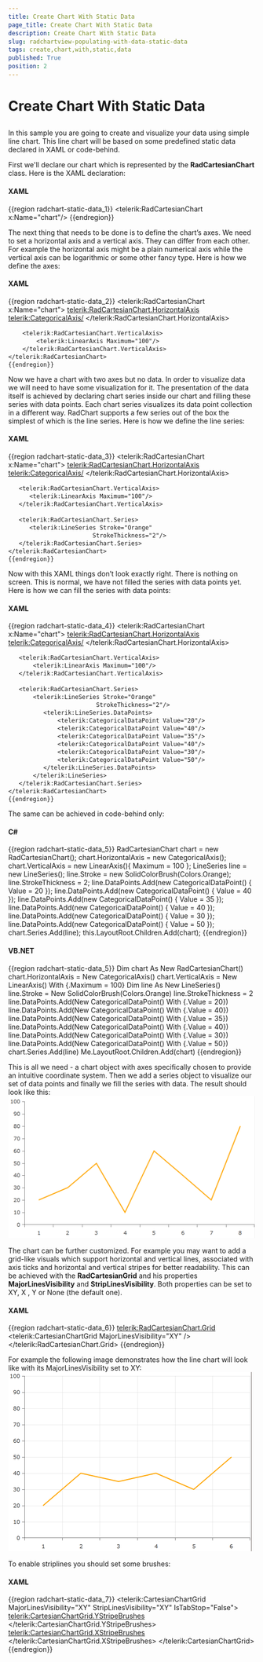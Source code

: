 ```yaml
---
title: Create Chart With Static Data
page_title: Create Chart With Static Data
description: Create Chart With Static Data
slug: radchartview-populating-with-data-static-data
tags: create,chart,with,static,data
published: True
position: 2
---
```


# Create Chart With Static Data



## 

In this sample you are going to create and visualize your data using simple line chart. 
        This line chart will be based on some predefined static data declared in XAML or code-behind.

First we'll declare our chart which is represented by the __RadCartesianChart__ class. Here is the XAML declaration:
        

#### __XAML__

{{region radchart-static-data_1}}
	<telerik:RadCartesianChart x:Name="chart"/>
	{{endregion}}



The next thing that needs to be done is to define the chart’s axes. We need to set a horizontal axis and a vertical axis. They can differ from each other. For example the horizontal axis might be a plain numerical axis while the vertical axis can be logarithmic or some other fancy type. Here is how we define the axes:
        

#### __XAML__

{{region radchart-static-data_2}}
	<telerik:RadCartesianChart x:Name="chart">
	    <telerik:RadCartesianChart.HorizontalAxis>
	        <telerik:CategoricalAxis/>
	    </telerik:RadCartesianChart.HorizontalAxis>
	
	    <telerik:RadCartesianChart.VerticalAxis>
	        <telerik:LinearAxis Maximum="100"/>
	    </telerik:RadCartesianChart.VerticalAxis>
	</telerik:RadCartesianChart>
	{{endregion}}



Now we have a chart with two axes but no data. In order to visualize data we will need to have some visualization for it. The presentation of the data itself is achieved by declaring chart series inside our chart and filling these series with data points. Each chart series visualizes its data point collection in a different way. RadChart supports a few series out of the box the simplest of which is the line series. Here is how we define the line series:
        

#### __XAML__

{{region radchart-static-data_3}}
	<telerik:RadCartesianChart x:Name="chart">
	   <telerik:RadCartesianChart.HorizontalAxis>
	       <telerik:CategoricalAxis/>
	   </telerik:RadCartesianChart.HorizontalAxis>
	
	   <telerik:RadCartesianChart.VerticalAxis>
	      <telerik:LinearAxis Maximum="100"/>
	   </telerik:RadCartesianChart.VerticalAxis>
	
	   <telerik:RadCartesianChart.Series>
	      <telerik:LineSeries Stroke="Orange"
	                        StrokeThickness="2"/>
	   </telerik:RadCartesianChart.Series>
	</telerik:RadCartesianChart>
	{{endregion}}



Now with this XAML things don’t look exactly right. There is nothing on screen. This is normal, we have not filled the series with data points yet. Here is how we can fill the series with data points:
        

#### __XAML__

{{region radchart-static-data_4}}
	<telerik:RadCartesianChart x:Name="chart">
	   <telerik:RadCartesianChart.HorizontalAxis>
	       <telerik:CategoricalAxis/>
	   </telerik:RadCartesianChart.HorizontalAxis>
	
	   <telerik:RadCartesianChart.VerticalAxis>
	       <telerik:LinearAxis Maximum="100"/>
	   </telerik:RadCartesianChart.VerticalAxis>
	
	   <telerik:RadCartesianChart.Series>
	       <telerik:LineSeries Stroke="Orange"
	                         StrokeThickness="2"/>
	          <telerik:LineSeries.DataPoints>
	              <telerik:CategoricalDataPoint Value="20"/>
	              <telerik:CategoricalDataPoint Value="40"/>
	              <telerik:CategoricalDataPoint Value="35"/>
	              <telerik:CategoricalDataPoint Value="40"/>
	              <telerik:CategoricalDataPoint Value="30"/>
	              <telerik:CategoricalDataPoint Value="50"/>
	          </telerik:LineSeries.DataPoints>
	       </telerik:LineSeries>
	   </telerik:RadCartesianChart.Series>
	</telerik:RadCartesianChart>
	{{endregion}}



The same can be achieved in code-behind only:

#### __C#__

{{region radchart-static-data_5}}
		RadCartesianChart chart = new RadCartesianChart();
		chart.HorizontalAxis = new CategoricalAxis();
		chart.VerticalAxis = new LinearAxis(){ Maximum = 100 };
		LineSeries line = new LineSeries();
		line.Stroke = new SolidColorBrush(Colors.Orange);
		line.StrokeThickness = 2;
		line.DataPoints.Add(new CategoricalDataPoint() { Value = 20 });
		line.DataPoints.Add(new CategoricalDataPoint() { Value = 40 });
		line.DataPoints.Add(new CategoricalDataPoint() { Value = 35 });
		line.DataPoints.Add(new CategoricalDataPoint() { Value = 40 });
		line.DataPoints.Add(new CategoricalDataPoint() { Value = 30 });
		line.DataPoints.Add(new CategoricalDataPoint() { Value = 50 });
		chart.Series.Add(line);
		this.LayoutRoot.Children.Add(chart);
	{{endregion}}



#### __VB.NET__

{{region radchart-static-data_5}}
		Dim chart As New RadCartesianChart()
		chart.HorizontalAxis = New CategoricalAxis()
		chart.VerticalAxis = New LinearAxis() With {.Maximum = 100}
		Dim line As New LineSeries()
		line.Stroke = New SolidColorBrush(Colors.Orange)
		line.StrokeThickness = 2
		line.DataPoints.Add(New CategoricalDataPoint() With {.Value = 20})
		line.DataPoints.Add(New CategoricalDataPoint() With {.Value = 40})
		line.DataPoints.Add(New CategoricalDataPoint() With {.Value = 35})
		line.DataPoints.Add(New CategoricalDataPoint() With {.Value = 40})
		line.DataPoints.Add(New CategoricalDataPoint() With {.Value = 30})
		line.DataPoints.Add(New CategoricalDataPoint() With {.Value = 50})
		chart.Series.Add(line)
		Me.LayoutRoot.Children.Add(chart)
	{{endregion}}



This is all we need - a chart object with axes specifically chosen to provide an intuitive coordinate system. Then we add a series object to visualize our set of data points and finally we fill the series with data. The result should look like this:
        ![Rad Charting Kit-radchart introduction](images/radchartview-chart_introduction.PNG)

The chart can be further customized. For example you may want to add a grid-like visuals which support horizontal and vertical lines, associated with axis ticks and horizontal and vertical stripes for better readability. This can be achieved with the __RadCartesianGrid__ and his properties __MajorLinesVisibility__ and __StripLinesVisibility__. Both properties can be set to XY, X , Y or None (the default one).
        

#### __XAML__

{{region radchart-static-data_6}}
	<telerik:RadCartesianChart.Grid>
	   <telerik:CartesianChartGrid MajorLinesVisibility="XY" />
	</telerik:RadCartesianChart.Grid>
	{{endregion}}



For example the following image demonstrates how the line chart will look like with its MajorLinesVisibility set to XY:
        ![Rad Chart View-chart majorlines](images/RadChartView-chart_majorlines.PNG)

To enable striplines you should set some brushes:
        

#### __XAML__

{{region radchart-static-data_7}}
	<telerik:CartesianChartGrid MajorLinesVisibility="XY" StripLinesVisibility="XY" IsTabStop="False">
	    <telerik:CartesianChartGrid.YStripeBrushes>
	    <SolidColorBrush Color="#FFD7D7D7" Opacity="0.3" />
	    <SolidColorBrush Color="Transparent" />
	    </telerik:CartesianChartGrid.YStripeBrushes>
	    <telerik:CartesianChartGrid.XStripeBrushes>
	    <SolidColorBrush Color="#FFD7D7D7" Opacity="0.3" />
	    <SolidColorBrush Color="Transparent" />
	    </telerik:CartesianChartGrid.XStripeBrushes>
	</telerik:CartesianChartGrid>
	{{endregion}}
